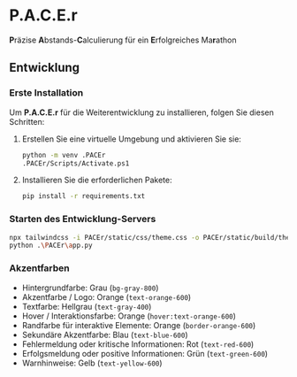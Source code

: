 # **P.A.C.E.r**

**P**räzise **A**bstands-**C**alculierung für ein **E**rfolgreiches Ma**r**athon

## Entwicklung

### Erste Installation

Um **P.A.C.E.r** für die Weiterentwicklung zu installieren, folgen Sie diesen Schritten:

1. Erstellen Sie eine virtuelle Umgebung und aktivieren Sie sie:

   ```bash
   python -m venv .PACEr
   .PACEr/Scripts/Activate.ps1
   ```

2. Installieren Sie die erforderlichen Pakete:

   ```bash
   pip install -r requirements.txt
   ```
   
### Starten des Entwicklung-Servers

   ```bash
   npx tailwindcss -i PACEr/static/css/theme.css -o PACEr/static/build/theme.css --watch
   python .\PACEr\app.py
   ```
    
### Akzentfarben

- Hintergrundfarbe: Grau (`bg-gray-800`)
- Akzentfarbe / Logo: Orange (`text-orange-600`)
- Textfarbe: Hellgrau (`text-gray-400`)
- Hover / Interaktionsfarbe: Orange (`hover:text-orange-600`)
- Randfarbe für interaktive Elemente: Orange (`border-orange-600`)
- Sekundäre Akzentfarbe: Blau (`text-blue-600`)
- Fehlermeldung oder kritische Informationen: Rot (`text-red-600`)
- Erfolgsmeldung oder positive Informationen: Grün (`text-green-600`)
- Warnhinweise: Gelb (`text-yellow-600`)
